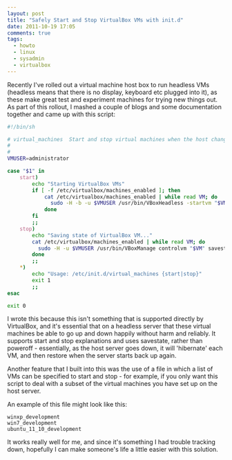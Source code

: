 ```yaml
---
layout: post
title: "Safely Start and Stop VirtualBox VMs with init.d"
date: 2011-10-19 17:05
comments: true
tags:
  - howto
  - linux
  - sysadmin
  - virtualbox
---
```


Recently I've rolled out a virtual machine host box to run headless VMs (headless means that there is no display, keyboard etc plugged into it), as these make great test and experiment machines for trying new things out. As part of this rollout, I mashed a couple of blogs and some documentation together and came up with this script:

``` bash
#!/bin/sh

# virtual_machines	Start and stop virtual machines when the host changes state
#
#
VMUSER=administrator

case "$1" in
	start)
		echo "Starting VirtualBox VMs"
		if [ -f /etc/virtualbox/machines_enabled ]; then
			cat /etc/virtualbox/machines_enabled | while read VM; do
			  sudo -H -b -u $VMUSER /usr/bin/VBoxHeadless -startvm "$VM"
			done
		fi
		;;
	stop)
		echo "Saving state of VirtualBox VM..."
		cat /etc/virtualbox/machines_enabled | while read VM; do
		  sudo -H -u $VMUSER /usr/bin/VBoxManage controlvm "$VM" savestate
		done
		;;
	*)
		echo "Usage: /etc/init.d/virtual_machines {start|stop}"
		exit 1
		;;
esac

exit 0

```


I wrote this because this isn't something that is supported directly by VirtualBox, and it's essential that on a headless server that these virtual machines be able to go up and down happily without harm and reliably. It supports start and stop explanations and uses savestate, rather than poweroff - essentially, as the host server goes down, it will 'hibernate' each VM, and then restore when the server starts back up again.

Another feature that I built into this was the use of a file in which a list of VMs can be specified to start and stop - for example, if you only want this script to deal with a subset of the virtual machines you have set up on the host server.

An example of this file might look like this:

```
winxp_development
win7_development
ubuntu_11_10_development
```


It works really well for me, and since it's something I had trouble tracking down, hopefully I can make someone's life a little easier with this solution.



